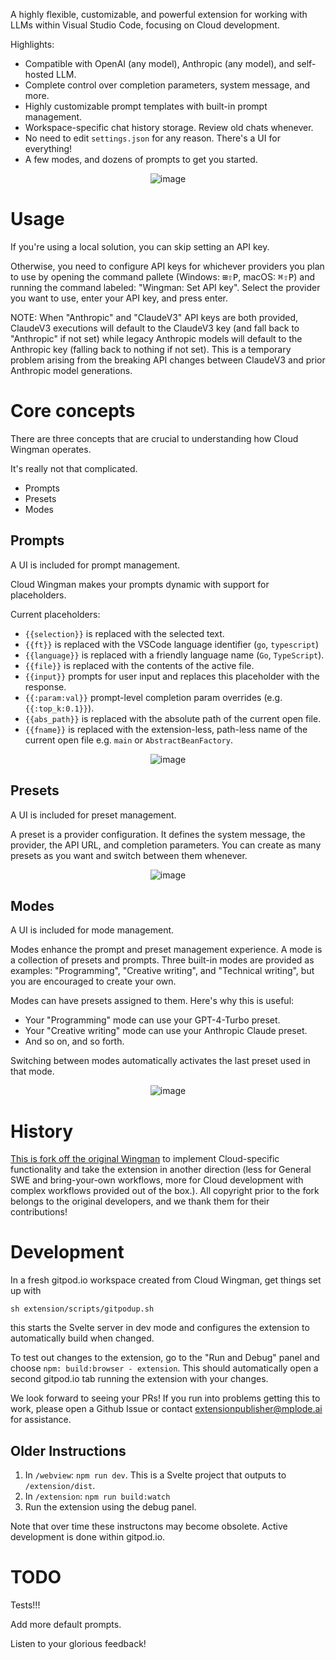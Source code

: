 A highly flexible, customizable, and powerful extension for working with LLMs within Visual Studio Code, focusing on Cloud development.

Highlights:

- Compatible with OpenAI (any model), Anthropic (any model), and self-hosted LLM.
- Complete control over completion parameters, system message, and more.
- Highly customizable prompt templates with built-in prompt management.
- Workspace-specific chat history storage. Review old chats whenever.
- No need to edit `settings.json` for any reason. There's a UI for everything!
- A few modes, and dozens of prompts to get you started.

<center>

![image](.github/media/diff.png)

</center>

# Usage

If you're using a local solution, you can skip setting an API key.

Otherwise, you need to configure API keys for whichever providers you plan to use by opening the command pallete (Windows: <kbd>⊞</kbd><kbd>⇧</kbd><kbd>P</kbd>, macOS: <kbd>⌘</kbd><kbd>⇧</kbd><kbd>P</kbd>) and running the command labeled: "Wingman: Set API key". Select the provider you want to use, enter your API key, and press enter.

NOTE: When "Anthropic" and "ClaudeV3" API keys are both provided, ClaudeV3 executions will default to the ClaudeV3 key (and fall back to "Anthropic" if not set) while legacy Anthropic models will default to the Anthropic key (falling back to nothing if not set). This is a temporary problem arising from the breaking API changes between ClaudeV3 and prior Anthropic model generations.

# Core concepts

There are three concepts that are crucial to understanding how Cloud Wingman operates.

It's really not that complicated.

- Prompts
- Presets
- Modes

## Prompts

A UI is included for prompt management.

Cloud Wingman makes your prompts dynamic with support for placeholders.

Current placeholders:

- `{{selection}}` is replaced with the selected text.
- `{{ft}}` is replaced with the VSCode language identifier (`go`, `typescript`)
- `{{language}}` is replaced with a friendly language name (`Go`, `TypeScript`).
- `{{file}}` is replaced with the contents of the active file.
- `{{input}}` prompts for user input and replaces this placeholder with the response.
- `{{:param:val}}` prompt-level completion param overrides (e.g. `{{:top_k:0.1}}`).
- `{{abs_path}}` is replaced with the absolute path of the current open file.
- `{{fname}}` is replaced with the extension-less, path-less name of the current open file e.g. `main` or `AbstractBeanFactory`.

<center>

![image](.github/media/promptui.png)

</center>

## Presets

A UI is included for preset management.

A preset is a provider configuration. It defines the system message, the provider, the API URL, and completion parameters. You can create as many presets as you want and switch between them whenever.

<center>

![image](.github/media/presetui.png)

</center>

## Modes

A UI is included for mode management.

Modes enhance the prompt and preset management experience. A mode is a collection of presets and prompts. Three built-in modes are provided as examples: "Programming", "Creative writing", and "Technical writing", but you are encouraged to create your own.

Modes can have presets assigned to them. Here's why this is useful:

- Your "Programming" mode can use your GPT-4-Turbo preset.
- Your "Creative writing" mode can use your Anthropic Claude preset.
- And so on, and so forth.

Switching between modes automatically activates the last preset used in that mode.

<center>

![image](.github/media/modeswitch.gif)

</center>

# History

[This is fork off the original Wingman](https://github.com/nvms/wingman) to implement Cloud-specific functionality and take the extension in another direction (less for General SWE and bring-your-own workflows, more for Cloud development with complex workflows provided out of the box.). All copyright prior to the fork belongs to the original developers, and we thank them for their contributions!

# Development

In a fresh gitpod.io workspace created from Cloud Wingman, get things set up with

```
sh extension/scripts/gitpodup.sh
```

this starts the Svelte server in dev mode and configures the extension to automatically build when changed.

To test out changes to the extension, go to the "Run and Debug" panel and choose `npm: build:browser - extension`. This should automatically open a second gitpod.io tab running the extension with your changes.

We look forward to seeing your PRs! If you run into problems getting this to work, please open a Github Issue or contact [extensionpublisher@mplode.ai](mailto:extensionpublisher@mplode.ai) for assistance.

## Older Instructions

1. In `/webview`: `npm run dev`. This is a Svelte project that outputs to `/extension/dist`.
2. In `/extension`: `npm run build:watch`
3. Run the extension using the debug panel.

Note that over time these instructons may become obsolete. Active development is done within gitpod.io.

# TODO

Tests!!!

Add more default prompts.

Listen to your glorious feedback!